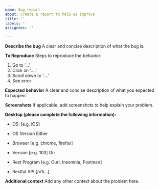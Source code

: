 ```yaml
---
name: Bug report
about: Create a report to help us improve
title: ''
labels: ''
assignees: ''

---
```


**Describe the bug**
A clear and concise description of what the bug is.

**To Reproduce**
Steps to reproduce the behavior:
1. Go to '...'
2. Click on '....'
3. Scroll down to '....'
4. See error

**Expected behavior**
A clear and concise description of what you expected to happen.

**Screenshots**
If applicable, add screenshots to help explain your problem.

**Desktop (please complete the following information):**
 - OS: [e.g. iOS]
- OS Version
Either
 - Browser [e.g. chrome, firefox]
 - Version [e.g. 103]
Or:
- Rest Program [e.g. Curl, Insomnia, Postman]

- Restful API [/v1/...]



**Additional context**
Add any other context about the problem here.
